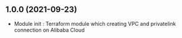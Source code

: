 ## 1.0.0 (2021-09-23)

- Module init : Terraform module which creating VPC and privatelink connection on Alibaba Cloud
